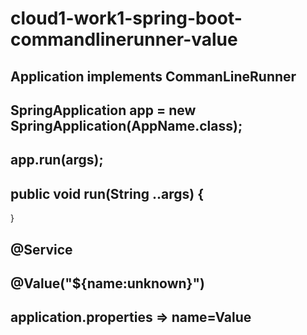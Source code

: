 # cloud1-work1-spring-boot-commandlinerunner-value
## Application implements CommanLineRunner
## SpringApplication app = new SpringApplication(AppName.class);
## app.run(args);
## public void run(String ..args) {
}
## @Service
## @Value("${name:unknown}")
## application.properties => name=Value
